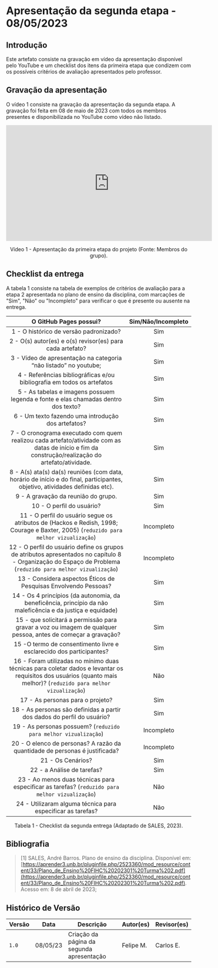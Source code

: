 # Apresentação da segunda etapa - 08/05/2023

## Introdução

Este artefato consiste na gravação em vídeo da apresentação disponível pelo YouTube e um checklist dos itens da primeira etapa que condizem com os possíveis critérios de avaliação apresentados pelo professor.

## Gravação da apresentação

O vídeo 1 consiste na gravação da apresentação da segunda etapa. A gravação foi feita em 08 de maio de 2023 com todos os membros presentes e disponibilizada no YouTube como vídeo não listado.

<center>

<iframe width="560" height="315" src="https://www.youtube.com/embed/9z51UecbWsQ" title="YouTube video player" frameborder="0" allow="accelerometer; autoplay; clipboard-write; encrypted-media; gyroscope; picture-in-picture; web-share" allowfullscreen></iframe>

Vídeo 1 - Apresentação da primeira etapa do projeto (Fonte: Membros do grupo).

</center>

## Checklist da entrega

A tabela 1 consiste na tabela de exemplos de critérios de avaliação para a etapa 2 apresentada no plano de ensino da disciplina, com marcações de "Sim", "Não" ou "Incompleto" para verificar o que é presente ou ausente na entrega.

<center>

|**O GitHub Pages possui?**|**Sim/Não/Incompleto**|
|:------------------------:|:--------------------:|
|1 - O histórico de versão padronizado?| Sim |
|2 - O(s) autor(es) e o(s) revisor(es) para cada artefato?| Sim |
|3 - Vídeo de apresentação na categoria “não listado” no youtube;| Sim |
|4 - Referências bibliográficas e/ou bibliografia em todos os artefatos| Sim |
|5 - As tabelas e imagens possuem legenda e fonte e elas chamadas dentro dos texto?| Sim|
|6 - Um texto fazendo uma introdução dos artefatos?|Sim|
|7 - O cronograma executado com quem realizou cada artefato/atividade com as datas de início e fim da construção/realização do artefato/atividade.|Sim|
|8 - A(s) ata(s) da(s) reuniões (com data, horário de início e do final, participantes, objetivo, atividades definidas etc).|Sim|
|9 - A gravação da reunião do grupo.|Sim|
|10 - O perfil do usuário?|Sim|
|11 - O perfil do usuário segue os atributos de (Hackos e Redish, 1998; Courage e Baxter, 2005) (`reduzido para melhor vizualização`)|Incompleto|
|12 - O perfil do usuário define os grupos de atributos apresentados no capítulo 8 - Organização do Espaço de Problema (`reduzido para melhor vizualização`)|Incompleto|
|13 - Considera aspectos Éticos de Pesquisas Envolvendo Pessoas?|Sim|
|14 - Os 4 princípios (da autonomia, da beneficência, princípio da não maleficência e da justiça e equidade)|Sim|
|15 - que solicitará a permissão para gravar a voz ou imagem de qualquer pessoa, antes de começar a gravação?|Sim|
|15 -O termo de consentimento livre e esclarecido dos participantes?|Sim|
|16 - Foram utilizadas no mínimo duas técnicas para coletar dados e levantar os requisitos dos usuários (quanto mais melhor)? (`reduzido para melhor vizualização`) |Não|
|17 - As personas para o projeto?|Sim|
|18 - As personas são definidas a partir dos dados do perfil do usuário?|Sim|
|19 - As personas possuem? (`reduzido para melhor vizualização`)|Incompleto|
|20 - O elenco de personas? A razão da quantidade de personas é justificada?|Incompleto|
|21 - Os Cenários?|Sim|
|22 - a Análise de tarefas?|Sim|
|23 - Ao menos duas técnicas para especificar as tarefas? (`reduzido para melhor vizualização`)|Não|
|24 - Utilizaram alguma técnica para especificar as tarefas?|Não|

Tabela 1 - Checklist da segunda entrega (Adaptado de SALES, 2023).

</center>

## Bibliografia

> [1] SALES, André Barros. Plano de ensino da disciplina. Disponível em: [https://aprender3.unb.br/pluginfile.php/2523360/mod_resource/content/33/Plano_de_Ensino%20FIHC%20202301%20Turma%202.pdf](https://aprender3.unb.br/pluginfile.php/2523360/mod_resource/content/33/Plano_de_Ensino%20FIHC%20202301%20Turma%202.pdf). Acesso em: 8 de abril de 2023;

## Histórico de Versão

|  Versão  |   Data   |                      Descrição          |    Autor(es)   |  Revisor(es)  |
| -------- | -------- | --------------------------------------- | -------------- | ------------- |
|  `1.0`   | 08/05/23 | Criação da página da segunda apresentação | Felipe M. |  Carlos E. |
